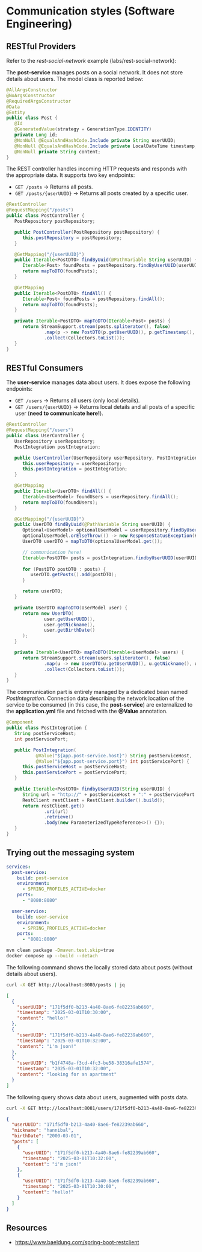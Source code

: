 # Communication styles (Software Engineering)

## RESTful Providers

Refer to the *rest-social-network* example (labs/rest-social-network):

The **post-service** manages posts on a social network. It does not store details about users.
The model class is reported below:

```java
@AllArgsConstructor
@NoArgsConstructor
@RequiredArgsConstructor
@Data
@Entity
public class Post {
   @Id
   @GeneratedValue(strategy = GenerationType.IDENTITY)
   private Long id;
   @NonNull @EqualsAndHashCode.Include private String userUUID;
   @NonNull @EqualsAndHashCode.Include private LocalDateTime timestamp;
   @NonNull private String content;
}
```

The REST controller handles incoming HTTP requests and responds with the appropriate data. It supports two key endpoints:
- `GET /posts` → Returns all posts.
- `GET /posts/{userUUID}` → Returns all posts created by a specific user.

```java
@RestController
@RequestMapping("/posts")
public class PostController {
   PostRepository postRepository;

   public PostController(PostRepository postRepository) {
      this.postRepository = postRepository;
   }

   @GetMapping("/{userUUID}")
   public Iterable<PostDTO> findByUuid(@PathVariable String userUUID) {
      Iterable<Post> foundPosts = postRepository.findByUserUUID(userUUID);
      return mapToDTO(foundPosts);
   }

   @GetMapping
   public Iterable<PostDTO> findAll() {
      Iterable<Post> foundPosts = postRepository.findAll();
      return mapToDTO(foundPosts);
   }

   private Iterable<PostDTO> mapToDTO(Iterable<Post> posts) {
      return StreamSupport.stream(posts.spliterator(), false)
              .map(p -> new PostDTO(p.getUserUUID(), p.getTimestamp(), p.getContent()))
              .collect(Collectors.toList());
   }
}
```

## RESTful Consumers

The **user-service** manages data about users. It does expose the following endpoints:
- `GET /users` → Returns all users (only local details).
- `GET /users/{userUUID}` → Returns local details and all posts of a specific user (**need to communicate here!**).

```java
@RestController
@RequestMapping("/users")
public class UserController {
   UserRepository userRepository;
   PostIntegration postIntegration;

   public UserController(UserRepository userRepository, PostIntegration postIntegration) {
      this.userRepository = userRepository;
      this.postIntegration = postIntegration;
   }

   @GetMapping
   public Iterable<UserDTO> findAll() {
      Iterable<UserModel> foundUsers = userRepository.findAll();
      return mapToDTO(foundUsers);
   }

   @GetMapping("/{userUUID}")
   public UserDTO findByUuid(@PathVariable String userUUID) {
      Optional<UserModel> optionalUserModel = userRepository.findByUserUUID(userUUID);
      optionalUserModel.orElseThrow(() -> new ResponseStatusException(HttpStatus.NOT_FOUND));
      UserDTO userDTO = mapToDTO(optionalUserModel.get());

      // communication here!
      Iterable<PostDTO> posts = postIntegration.findbyUserUUID(userUUID);
      
      for (PostDTO postDTO : posts) {
         userDTO.getPosts().add(postDTO);
      }

      return userDTO;
   }

   private UserDTO mapToDTO(UserModel user) {
      return new UserDTO(
              user.getUserUUID(),
              user.getNickname(),
              user.getBirthDate()
      );
   }

   private Iterable<UserDTO> mapToDTO(Iterable<UserModel> users) {
      return StreamSupport.stream(users.spliterator(), false)
              .map(u -> new UserDTO(u.getUserUUID(), u.getNickname(), u.getBirthDate()))
              .collect(Collectors.toList());
   }
}
```

The communication part is entirely managed by a dedicated bean named *PostIntegration*. Connection data describing the network location of the service to be consumed (in this case, the **post-service**) are externalized to the **application.yml** file and fetched with the **@Value** annotation.

```java
@Component
public class PostIntegration {
   String postServiceHost;
   int postServicePort;

   public PostIntegration(
           @Value("${app.post-service.host}") String postServiceHost,
           @Value("${app.post-service.port}") int postServicePort) {
      this.postServiceHost = postServiceHost;
      this.postServicePort = postServicePort;
   }

   public Iterable<PostDTO> findbyUserUUID(String userUUID) {
      String url = "http://" + postServiceHost + ":" + postServicePort + "/posts" + "/" + userUUID;
      RestClient restClient = RestClient.builder().build();
      return restClient.get()
              .uri(url)
              .retrieve()
              .body(new ParameterizedTypeReference<>() {});
   }
}

```


## Trying out the messaging system

```yaml
services:
  post-service:
    build: post-service
    environment:
      - SPRING_PROFILES_ACTIVE=docker
    ports:
      - "8080:8080"

  user-service:
    build: user-service
    environment:
      - SPRING_PROFILES_ACTIVE=docker
    ports:
      - "8081:8080"
```

```bash
mvn clean package -Dmaven.test.skip=true
docker compose up --build --detach
```

The following command shows the locally stored data about posts (without details about users).

```bash
curl -X GET http://localhost:8080/posts | jq
```

```json
[
  {
    "userUUID": "171f5df0-b213-4a40-8ae6-fe82239ab660",
    "timestamp": "2025-03-01T10:30:00",
    "content": "hello!"
  },
  {
    "userUUID": "171f5df0-b213-4a40-8ae6-fe82239ab660",
    "timestamp": "2025-03-01T10:32:00",
    "content": "i'm json!"
  },
  {
    "userUUID": "b1f4748a-f3cd-4fc3-be58-38316afe1574",
    "timestamp": "2025-03-01T10:32:00",
    "content": "looking for an apartment"
  }
]
```

The following query shows data about users, augmented with posts data.

```bash
curl -X GET http://localhost:8081/users/171f5df0-b213-4a40-8ae6-fe82239ab660 | jq
```

```json
{
  "userUUID": "171f5df0-b213-4a40-8ae6-fe82239ab660",
  "nickname": "hannibal",
  "birthDate": "2000-03-01",
  "posts": [
    {
      "userUUID": "171f5df0-b213-4a40-8ae6-fe82239ab660",
      "timestamp": "2025-03-01T10:32:00",
      "content": "i'm json!"
    },
    {
      "userUUID": "171f5df0-b213-4a40-8ae6-fe82239ab660",
      "timestamp": "2025-03-01T10:30:00",
      "content": "hello!"
    }
  ]
}
```

## Resources
* https://www.baeldung.com/spring-boot-restclient